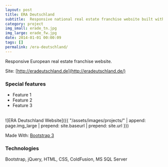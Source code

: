 ```yaml
---
layout: post
title: ERA Deutschland
subtitle:  Responsive national real estate franchise website built with Bootstrap
category: project
img_small: erade_tn.jpg
img_large: erade_fw.jpg
date: 2014-01-01 00:00:09
tags: []
permalink: /era-deutschland/
---
```


Responsive European real estate franchise website.

Site: [http://eradeutschland.de](http://eradeutschland.de/)

<!--more-->

### Special features
- Feature 1
- Feature 2
- Feature 3

<br/>

<span class="project-img-wrap">
![ERA Deutschland Website]({{ "/assets/images/projects/" | append: page.img_large | prepend: site.baseurl | prepend: site.url  }})
</span>

Made With: [Bootstrap 3](http://getbootstrap.com/)

### Technologies
Bootstrap, jQuery, HTML, CSS, ColdFusion, MS SQL Server
